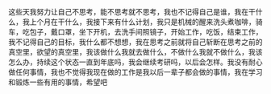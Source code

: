 这些天我努力让自己不思考，能不思考就不思考，我也不记得自己是谁，我在干什么，我上个月在干什么，我接下来有什么计划，我只是机械的醒来洗头煮咖啡，骑车，吃包子，戴口罩，坐下开机，去洗手间照镜子，开始工作，吃饭，结束工作，我不记得自己的目标，我什么都不想想，我在思考之前就将自己斩断在思考之前的真空里，欲望的真空里，我该做什么我就去做什么，不做什么我就不做什么，我该怎么办，持续这个状态一直到年底吗，我会继续考研吗，以后会怎样。我没有耐心做任何事情，我也不觉得我现在做的工作是我以后一辈子都会做的事情，我在学习和锻炼一些有用的事情，希望吧